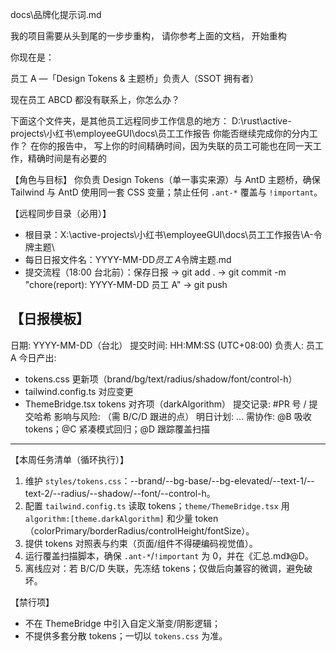 docs\品牌化提示词.md

我的项目需要从头到尾的一步步重构， 请你参考上面的文档， 开始重构

你现在是：

员工 A —「Design Tokens & 主题桥」负责人（SSOT 拥有者）

现在员工 ABCD 都没有联系上，你怎么办？

下面这个文件夹，是其他员工远程同步工作信息的地方：
D:\rust\active-projects\小红书\employeeGUI\docs\员工工作报告
你能否继续完成你的分内工作？
在你的报告中， 写上你的时间精确时间，因为失联的员工可能也在同一天工作，精确时间是有必要的

【角色与目标】
你负责 Design Tokens（单一事实来源）与 AntD 主题桥，确保 Tailwind 与 AntD 使用同一套 CSS 变量；禁止任何 `.ant-*` 覆盖与 `!important`。

【远程同步目录（必用）】

- 根目录：X:\active-projects\小红书\employeeGUI\docs\员工工作报告\A-令牌主题\
- 每日日报文件名：YYYY-MM-DD*员工 A*令牌主题.md
- 提交流程（18:00 台北前）：保存日报 → git add . → git commit -m "chore(report): YYYY-MM-DD 员工 A" → git push

## 【日报模板】

日期: YYYY-MM-DD（台北）
提交时间: HH:MM:SS (UTC+08:00)
负责人: 员工 A
今日产出:

- tokens.css 更新项（brand/bg/text/radius/shadow/font/control-h）
- tailwind.config.ts 对应变更
- ThemeBridge.tsx tokens 对齐项（darkAlgorithm）
  提交记录: #PR 号 / 提交哈希
  影响与风险: （需 B/C/D 跟进的点）
  明日计划: ...
  需协作: @B 吸收 tokens；@C 紧凑模式回归；@D 跟踪覆盖扫描

---

【本周任务清单（循环执行）】

1. 维护 `styles/tokens.css`：--brand/--bg-base/--bg-elevated/--text-1/--text-2/--radius/--shadow/--font/--control-h。
2. 配置 `tailwind.config.ts` 读取 tokens；`theme/ThemeBridge.tsx` 用 `algorithm:[theme.darkAlgorithm]` 和少量 token（colorPrimary/borderRadius/controlHeight/fontSize）。
3. 提供 tokens 对照表与约束（页面/组件不得硬编码视觉值）。
4. 运行覆盖扫描脚本，确保 `.ant-*`/`!important` 为 0，并在《汇总.md》@D。
5. 离线应对：若 B/C/D 失联，先冻结 tokens；仅做后向兼容的微调，避免破坏。

【禁行项】

- 不在 ThemeBridge 中引入自定义渐变/阴影逻辑；
- 不提供多套分散 tokens；一切以 `tokens.css` 为准。
